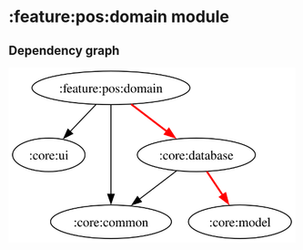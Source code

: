 # :feature:pos:domain module
## Dependency graph
![Dependency graph](../../../docs/images/graphs/dep_graph_feature_pos_domain.svg)
